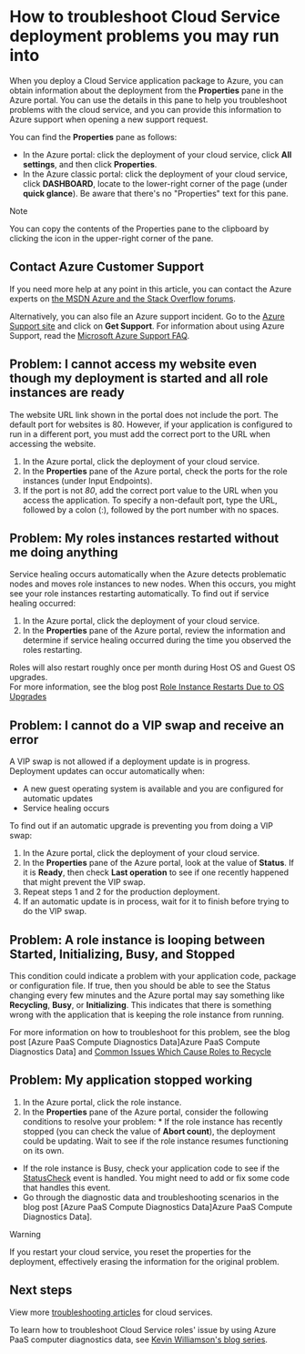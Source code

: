 <properties
 pageTitle="Troubleshoot Cloud Service deployment problems | Microsoft Azure"
 description="There are a few common problems you may run into when deploying a Cloud Service to Azure. This article provides solutions to some of them."
   services="cloud-services"
   documentationCenter=""
   authors="dalechen"
   manager="felixwu"
   editor=""
   tags="top-support-issue"/>

<tags
   ms.service="cloud-services"
   ms.devlang="na"
   ms.topic="article"
   ms.tgt_pltfrm="na"
   ms.workload="tbd"
   ms.date="01/20/2016"
   ms.author="daleche" />

# How to troubleshoot Cloud Service deployment problems you may run into
When you deploy a Cloud Service application package to Azure, you can obtain information about the deployment from the **Properties** pane in the Azure portal. You can use the details in this pane to help you troubleshoot problems with the cloud service, and you can provide this information to Azure support when opening a new support request.

You can find the **Properties** pane as follows:

* In the Azure portal: click the deployment of your cloud service, click **All settings**, and then click **Properties**.
* In the Azure classic portal: click the deployment of your cloud service, click **DASHBOARD**, locate to the lower-right corner of the page (under **quick glance**). Be aware that there's no "Properties" text for this pane.

> [!NOTE]
> You can copy the contents of the Properties pane to the clipboard by clicking the icon in the upper-right corner of the pane.
> 
> 
## Contact Azure Customer Support
If you need more help at any point in this article, you can contact the Azure experts on [the MSDN Azure and the Stack Overflow forums](https://azure.microsoft.com/support/forums/).

Alternatively, you can also file an Azure support incident. Go to the [Azure Support site](https://azure.microsoft.com/support/options/) and click on **Get Support**. For information about using Azure Support, read the [Microsoft Azure Support FAQ](https://azure.microsoft.com/support/faq/).

## Problem: I cannot access my website even though my deployment is started and all role instances are ready
The website URL link shown in the portal does not include the port. The default port for websites is 80. However, if your application is configured to run in a different port, you must add the correct port to the URL when accessing the website.

1. In the Azure portal, click the deployment of your cloud service.
2. In the **Properties** pane of the Azure portal, check the ports for the role instances (under Input Endpoints).
3. If the port is not *80*, add the correct port value to the URL when you access the application. To specify a non-default port, type the URL, followed by a colon (:), followed by the port number with no spaces.

## Problem: My roles instances restarted without me doing anything
Service healing occurs automatically when the Azure detects problematic nodes and moves role instances to new nodes. When this occurs, you might see your role instances restarting automatically. To find out if service healing occurred:

1. In the Azure portal, click the deployment of your cloud service.
2. In the **Properties** pane of the Azure portal, review the information and determine if service healing occurred during the time you observed the roles restarting.

Roles will also restart roughly once per month during Host OS and Guest OS upgrades.  
For more information, see the blog post [Role Instance Restarts Due to OS Upgrades](http://blogs.msdn.com/b/kwill/archive/2012/09/19/role-instance-restarts-due-to-os-upgrades.aspx)

## Problem: I cannot do a VIP swap and receive an error
A VIP swap is not allowed if a deployment update is in progress. Deployment updates can occur automatically when:

* A new guest operating system is available and you are configured for automatic updates
* Service healing occurs

To find out if an automatic upgrade is preventing you from doing a VIP swap:

1. In the Azure portal, click the deployment of your cloud service.
2. In the **Properties** pane of the Azure portal, look at the value of **Status**. If it is **Ready**, then check **Last operation** to see if one recently happened that might prevent the VIP swap.
3. Repeat steps 1 and 2 for the production deployment.
4. If an automatic update is in process, wait for it to finish before trying to do the VIP swap.

## Problem: A role instance is looping between Started, Initializing, Busy, and Stopped
This condition could indicate a problem with your application code, package or configuration file. If true, then you should be able to see the Status changing every few minutes and the Azure portal may say something like **Recycling**, **Busy**, or **Initializing**. This indicates that there is something wrong with the application that is keeping the role instance from running.

For more information on how to troubleshoot for this problem, see the blog post [Azure PaaS Compute Diagnostics Data]Azure PaaS Compute Diagnostics Data] and [Common Issues Which Cause Roles to Recycle](cloud-services-troubleshoot-common-issues-which-cause-roles-recycle.md)

## Problem: My application stopped working
1. In the Azure portal, click the role instance.
2. In the **Properties** pane of the Azure portal, consider the following conditions to resolve your problem:   * If the role instance has recently stopped (you can check the value of **Abort count**), the deployment could be updating. Wait to see if the role instance resumes functioning on its own.
* If the role instance is Busy, check your application code to see if the [StatusCheck](https://msdn.microsoft.com/library/microsoft.windowsazure.serviceruntime.roleenvironment.statuscheck) event is handled. You might need to add or fix some code that handles this event.
* Go through the diagnostic data and troubleshooting scenarios in the blog post [Azure PaaS Compute Diagnostics Data]Azure PaaS Compute Diagnostics Data].



> [!WARNING]
> If you restart your cloud service, you reset the properties for the deployment, effectively erasing the information for the original problem.
> 
> 
## Next steps
View more [troubleshooting articles](..\?tag=top-support-issueservice=cloud-services.md) for cloud services.

To learn how to troubleshoot Cloud Service roles' issue by using Azure PaaS computer diagnostics data, see [Kevin Williamson's blog series](http://blogs.msdn.com/b/kwill/archive/2013/08/09/windows-azure-paas-compute-diagnostics-data.aspx).

